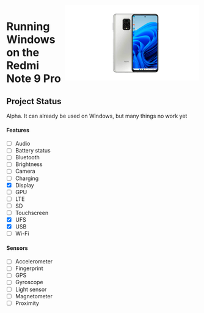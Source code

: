 <img align="right" src="https://github.com/Rubanoxd/Port-Windows-11-redmi-note-9_pro/blob/main/Miatoll.png" width="350" alt="Windows 11 Running On A Poco X3 Pro">


# Running Windows on the Redmi Note 9 Pro

## Project Status

Alpha. It can already be used on Windows, but many things no work yet

#### Features

- [ ] Audio 
- [ ] Battery status
- [ ] Bluetooth
- [ ] Brightness
- [ ] Camera
- [ ] Charging 
- [x] Display
- [ ] GPU
- [ ] LTE 
- [ ] SD 
- [ ] Touchscreen 
- [x] UFS
- [x] USB
- [ ] Wi-Fi

#### Sensors
- [ ] Accelerometer
- [ ] Fingerprint
- [ ] GPS
- [ ] Gyroscope
- [ ] Light sensor
- [ ] Magnetometer
- [ ] Proximity

